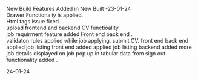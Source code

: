New Build Features Added in New Built -23-01-24  
Drawer Functionaliy is applied.  
Html tags issue fixed.  
upload frontend and backend  CV functioality.  
job requirment feature added Front end back end .  
validaton rules applied while job applying.
submit CV. front end back end 
applied job listing front end added
applied job listing backend added 
more job details displayed on job pop up in tabular data from 
sign out functionality added .

24-01-24
